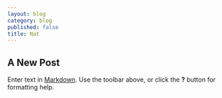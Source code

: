 ```yaml
---
layout: blog
category: blog
published: false
title: Nat
---
```


## A New Post

Enter text in [Markdown](http://daringfireball.net/projects/markdown/). Use the toolbar above, or click the **?** button for formatting help.
